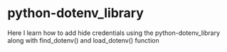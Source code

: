 # python-dotenv_library
Here I learn how to add  hide credentials using the python-dotenv_library along with  find_dotenv() and load_dotenv() function 
